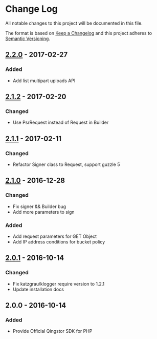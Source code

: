 # Change Log

All notable changes to this project will be documented in this file.

The format is based on [Keep a Changelog](http://keepachangelog.com/) and this project adheres to [Semantic Versioning](http://semver.org/).

## [2.2.0] - 2017-02-27

### Added

- Add list multipart uploads API

## [2.1.2] - 2017-02-20

### Changed

- Use PsrRequest instead of Request in Builder

## [2.1.1] - 2017-02-11

### Changed

- Refactor Signer class to Request, support guzzle 5

## [2.1.0] - 2016-12-28

### Changed

- Fix signer && Builder bug
- Add more parameters to sign

### Added

- Add request parameters for GET Object
- Add IP address conditions for bucket policy

## [2.0.1] - 2016-10-14

### Changed

- Fix katzgrau/klogger require version to 1.2.1
- Update installation docs

## 2.0.0 - 2016-10-14

### Added

- Provide Official Qingstor SDK for PHP

[2.2.0]: https://github.com/yunify/qingstor-sdk-php/compare/2.1.2...2.2.0
[2.1.2]: https://github.com/yunify/qingstor-sdk-php/compare/2.1.1...2.1.2
[2.1.1]: https://github.com/yunify/qingstor-sdk-php/compare/2.1.0...2.1.1
[2.1.0]: https://github.com/yunify/qingstor-sdk-php/compare/2.0.1...2.1.0
[2.0.1]: https://github.com/yunify/qingstor-sdk-php/compare/2.0.0...2.0.1
